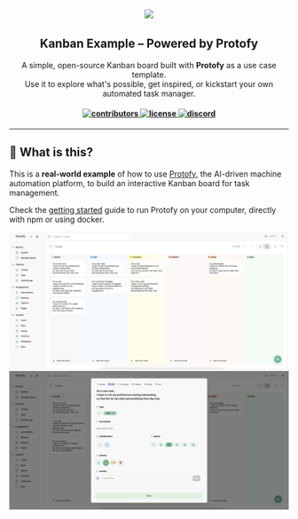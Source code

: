 <h3 align="center"> 
  <img height="50" src="https://raw.githubusercontent.com/Protofy-xyz/Protofy/assets/logo-protofy.png">
</h3>

<h2 align="center">Kanban Example – Powered by Protofy</h2>

<p align="center">
A simple, open-source Kanban board built with <strong>Protofy</strong> as a use case template.<br>
Use it to explore what's possible, get inspired, or kickstart your own automated task manager.
</p>

<h4 align="center">
  <a href="https://github.com/your-username/kanban-protofy/graphs/contributors">
    <img src="https://img.shields.io/github/contributors-anon/your-username/kanban-protofy?color=yellow&style=flat" alt="contributors" style="height: 20px;">
  </a>
  <a href="https://opensource.org/licenses/mit">
    <img src="https://img.shields.io/badge/license-MIT-blue.svg?style=flat" alt="license" style="height: 20px;">
  </a>
  <a href="https://discord.gg/VpeZxMFfYW">
    <img src="https://img.shields.io/badge/discord-7289da.svg?style=flat&logo=discord" alt="discord" style="height: 20px;">
  </a>
</h4>

---

## 🧠 What is this?

This is a **real-world example** of how to use [Protofy](https://github.com/protofy-xyz/protofy), the AI-driven machine automation platform, to build an interactive Kanban board for task management.

Check the [getting started](https://github.com/Protofy-xyz/Protofy/blob/main/docs/getting-started.md) guide to run Protofy on your computer, directly with npm or using docker.

![tickets-view](https://github.com/Protofy-xyz/kanban/blob/main/data/public/tickets-view.png?raw=true)
![ticket-edit](https://github.com/Protofy-xyz/kanban/blob/main/data/public/ticket-edit.png?raw=true)

